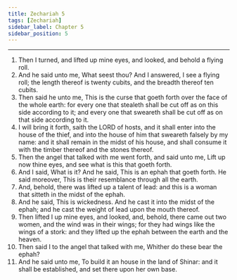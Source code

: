 ```yaml
---
title: Zechariah 5
tags: [Zechariah]
sidebar_label: Chapter 5
sidebar_position: 5
---
```


---
1. Then I turned, and lifted up mine eyes, and looked, and behold a flying roll.
2. And he said unto me, What seest thou? And I answered, I see a flying roll; the length thereof is twenty cubits, and the breadth thereof ten cubits.
3. Then said he unto me, This is the curse that goeth forth over the face of the whole earth: for every one that stealeth shall be cut off as on this side according to it; and every one that sweareth shall be cut off as on that side according to it.
4. I will bring it forth, saith the LORD of hosts, and it shall enter into the house of the thief, and into the house of him that sweareth falsely by my name: and it shall remain in the midst of his house, and shall consume it with the timber thereof and the stones thereof.
5. Then the angel that talked with me went forth, and said unto me, Lift up now thine eyes, and see what is this that goeth forth.
6. And I said, What is it? And he said, This is an ephah that goeth forth. He said moreover, This is their resemblance through all the earth.
7. And, behold, there was lifted up a talent of lead: and this is a woman that sitteth in the midst of the ephah.
8. And he said, This is wickedness. And he cast it into the midst of the ephah; and he cast the weight of lead upon the mouth thereof.
9. Then lifted I up mine eyes, and looked, and, behold, there came out two women, and the wind was in their wings; for they had wings like the wings of a stork: and they lifted up the ephah between the earth and the heaven.
10. Then said I to the angel that talked with me, Whither do these bear the ephah?
11. And he said unto me, To build it an house in the land of Shinar: and it shall be established, and set there upon her own base.